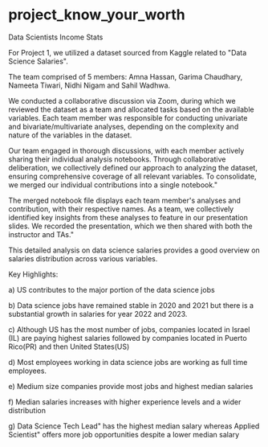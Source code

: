 # project_know_your_worth

Data Scientists Income Stats

For Project 1, we utilized a dataset sourced from Kaggle related to "Data Science Salaries". 

The team comprised of 5 members: Amna Hassan, ​Garima Chaudhary, Nameeta Tiwari, ​Nidhi Nigam and Sahil Wadhwa​. 

We conducted a collaborative discussion via Zoom, during which we reviewed the dataset as a team and allocated tasks based on the available variables. Each team member was responsible for conducting univariate and bivariate/multivariate analyses, depending on the complexity and nature of the variables in the dataset. 

Our team engaged in thorough discussions, with each member actively sharing their individual analysis notebooks. Through collaborative deliberation, we collectively defined our approach to analyzing the dataset, ensuring comprehensive coverage of all relevant variables. To consolidate, we merged our individual contributions into a single notebook."

The merged notebook file displays each team member's analyses and contribution, with their respective names. As a team, we collectively identified key insights from these analyses to feature in our presentation slides. We recorded the presentation, which we then shared with both the instructor and TAs."

This detailed analysis on data science salaries provides a good overview on salaries distribution across various variables.

Key Highlights:

a) US contributes to the major portion of the data science jobs

b) Data science jobs have remained stable in 2020 and 2021 but there is a substantial growth in salaries for year 2022 and 2023.

c) Although US has the most number of jobs, companies located in Israel (IL) are paying highest salaries followed by companies located in Puerto Rico(PR) and then United States(US)

d) Most employees working in data science jobs are working as full time employees.

e) Medium size companies provide most jobs and highest median salaries 

f) Median salaries increases with higher experience levels and a wider distribution

g) Data Science Tech Lead" has the highest median salary whereas Applied Scientist" offers more job opportunities despite a lower median salary

